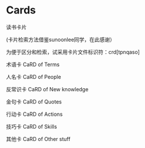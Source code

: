 # Cards


读书卡片



(卡片检索方法借鉴sunoonlee同学，在此感谢）

为便于区分和检索，试采用卡片文件标识符：crd\[tpnqaso]

术语卡 CaRD of Terms

人名卡 CaRD of People

反常识卡 CaRD of New knowledge

金句卡 CaRD of Quotes

行动卡 CaRD of Actions

技巧卡 CaRD of Skills

其他卡 CaRD of Other stuff
